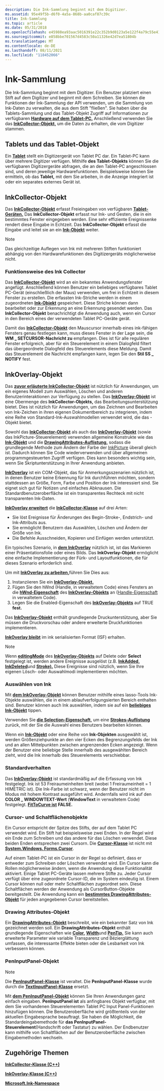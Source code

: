 ```yaml
---
description: Die Ink-Sammlung beginnt mit dem Digitizer.
ms.assetid: 95e49f5b-d6f0-4a5a-868b-aa0caf87c39c
title: Ink-Sammlung
ms.topic: article
ms.date: 05/31/2018
ms.openlocfilehash: e45988ea93aac5016391e22c352b9d0123a5e122f4a79c55e41e06834ed040e0
ms.sourcegitcommit: e858bbe701567d4583c50a11326e42d7ea51804b
ms.translationtype: MT
ms.contentlocale: de-DE
ms.lasthandoff: 08/11/2021
ms.locfileid: "118452066"
---
```

# <a name="ink-collection"></a>Ink-Sammlung

Die Ink-Sammlung beginnt mit dem Digitizer. Ein Benutzer platziert einen Stift auf dem Digitizer und beginnt mit dem Schreiben. Sie können die Funktionen der Ink-Sammlung der API verwenden, um die Sammlung von Ink-Daten zu verwalten, die aus dem Stift "fließen". Sie haben über die Tablets-Sammlung und [](/windows/desktop/api/msinkaut/nf-msinkaut-iinktablets-item) das Tablet-Objekt Zugriff auf Informationen zur verfügbaren [**Hardware auf dem Tablet-PC.**](/windows/desktop/api/msinkaut/nn-msinkaut-iinktablet) Anschließend verwenden Sie das [**InkCollector-Objekt,**](inkcollector-class.md) um die Daten zu erhalten, die vom Digitizer stammen.

## <a name="tablets-and-the-tablet-object"></a>Tablets und das Tablet-Objekt

Ein [**Tablet**](/windows/desktop/api/msinkaut/nn-msinkaut-iinktablet) stellt ein Digitizergerät von Tablet PC dar. Ein Tablet-PC kann über mehrere Digitizer verfügen. Mithilfe **des Tablet-Objekts** können Sie die verfügbaren Digitizergeräte abfragen, die an den Tablet-PC angeschlossen sind, und deren jeweilige Hardwarefunktionen. Beispielsweise können Sie ermitteln, ob das **Tablet,** mit dem Sie arbeiten, in die Anzeige integriert ist oder ein separates externes Gerät ist.

## <a name="inkcollector-object"></a>InkCollector-Objekt

Das [**InkCollector-Objekt**](inkcollector-class.md) erfasst Freieingaben von verfügbaren [**Tablet-Geräten.**](/windows/desktop/api/msinkaut/nn-msinkaut-iinktablet) Das **InkCollector-Objekt** erfasst nur Ink- und Gesten, die in ein bestimmtes Fenster eingegeben werden. Eine sehr effiziente Ereignissenke rendert diese Eingabe in Echtzeit. Das **InkCollector-Objekt** erfasst die Eingabe und leitet sie an ein [**Ink-Objekt**](inkdisp-class.md) weiter.

> [!Note]  
> Das gleichzeitige Auflegen von Ink mit mehreren Stiften funktioniert abhängig von den Hardwarefunktionen des Digitizergeräts möglicherweise nicht.

 

### <a name="how-the-ink-collector-works"></a>Funktionsweise des Ink Collector

Das [**InkCollector-Objekt**](inkcollector-class.md) wird an ein bekanntes Anwendungsfenster angefügt. Anschließend können Benutzer ein beliebiges verfügbares Tablet PC-Gerät (einschließlich der Maus) verwenden, um frei in Echtzeit in diesem Fenster zu erstellen. Die erfassten Ink-Striche werden in einem zugeordneten [**Ink-Objekt**](inkdisp-class.md) gespeichert. Diese Striche können dann bearbeitet oder zur Erkennung an eine Erkennung gesendet werden. Das **InkCollector-Objekt** benachrichtigt die Anwendung auch, wenn ein Cursor in den Bereich eines der verwendeten Tablet PC-Geräte gerät.

Damit das [**InkCollector-Objekt**](inkcollector-class.md) den Mauscursor innerhalb eines ink-fähigen Fensters genau festlegen kann, muss dieses Fenster in der Lage sein, die **WM \_ SETCURSOR-Nachricht zu** empfangen. Dies ist für alle regulären Fenster erfolgreich, aber für ein Steuerelement in einem Dialogfeld filtert das übergeordnete Dialogfeld des Steuerelements diese Meldung. Damit das Steuerelement die Nachricht empfangen kann, legen Sie den **Stil SS \_ NOTIFY** fest.

## <a name="inkoverlay-object"></a>InkOverlay-Objekt

Das [**zuvor erläuterte InkCollector-Objekt**](inkcollector-class.md) ist nützlich für Anwendungen, um ein eigenes Modell zum Auswählen, Löschen und anderen Benutzerinteraktionen zur Verfügung zu stellen. Das [**InkOverlay-Objekt**](inkoverlay-class.md) ist eine Obermenge des **InkCollector-Objekts,** das Bearbeitungsunterstützung bietet. Dies ist nützlich für Anwendungen, um das Zeichnen und Bearbeiten von Ink-Zeichen in ihren eigenen Dokumentbereich zu integrieren, indem eine Reihe von Standard-Ink-Auswahlmodellen verwendet wird, die das -Objekt bietet.

Sowohl das [**InkCollector-Objekt**](inkcollector-class.md) als auch das [**InkOverlay-Objekt**](inkoverlay-class.md) (sowie das InkPicture-Steuerelement) verwenden allgemeine Konstrukte wie das [**Ink-Objekt**](inkdisp-class.md) und die [**DrawingAttributes-Auflistung,**](inkdrawingattributes-class.md) sodass die grundlegende Methode zum Ändern der Farbe der [InkPicture](inkpicture-control.md) überall gleich ist. Dadurch können Sie Code wiederverwenden und über allgemeinen programmgesteuerten Zugriff verfügen. Dies kann besonders wichtig sein, wenn Sie Skriptunterstützung in Ihrer Anwendung anbieten.

[**InkOverlay**](inkoverlay-class.md) ist ein COM-Objekt, das für Anmerkungsszenarien nützlich ist, in denen Benutzer keine Erkennung für Ink durchführen möchten, sondern stattdessen an Größe, Form, Farbe und Position der Ink interessiert sind. Sie eignet sich gut für Notizen und einfaches Abknausen. Die Standardbenutzeroberfläche ist ein transparentes Rechteck mit nicht transparenten Ink-Daten.

[**InkOverlay erweitert**](inkoverlay-class.md) die [**InkCollector-Klasse**](inkcollector-class.md) auf drei Arten:

-   Sie löst Ereignisse für Änderungen des Begin-Stroke-, Endstrich- und Ink-Attributs aus.
-   Sie ermöglicht Benutzern das Auswählen, Löschen und Ändern der Größe von Ink.
-   Die Befehle Ausschneiden, Kopieren und Einfügen werden unterstützt.

Ein typisches Szenario, in [**dem InkOverlay**](inkoverlay-class.md) nützlich ist, ist das Markieren einer Präsentationsfolie oder eines Bilds. Das **InkOverlay-Objekt** ermöglicht eine einfache Implementierung der Fürk- und Layoutfunktionen, die für dieses Szenario erforderlich sind.

Um mit [**InkOverlay zu arbeiten,**](inkoverlay-class.md)führen Sie Dies aus:

1.  Instanziieren Sie ein [**InkOverlay-Objekt.**](inkoverlay-class.md)
2.  Fügen Sie den hWnd (Handle, in verwaltetem Code) eines Fensters an die [**hWnd-Eigenschaft**](/windows/desktop/api/msinkaut/nf-msinkaut-iinkoverlay-get_hwnd) des [**InkOverlay-Objekts**](inkoverlay-class.md) an ([Handle-Eigenschaft](/previous-versions/ms582171(v=vs.100)) in verwaltetem Code).
3.  Legen Sie die Enabled-Eigenschaft [](/windows/desktop/api/msinkaut/nf-msinkaut-iinkoverlay-get_enabled) des [**InkOverlay-Objekts**](inkoverlay-class.md) auf TRUE **fest.**

Das [**InkOverlay-Objekt**](inkoverlay-class.md) enthält grundlegende Druckunterstützung, aber Sie müssen die Druckvorschau oder andere erweiterte Druckfunktionen implementieren.

[**InkOverlay bleibt**](inkoverlay-class.md) im ink serialisierten Format (ISF) erhalten.

> [!Note]  
> Wenn [**editingMode**](/windows/desktop/api/msinkaut/nf-msinkaut-iinkoverlay-get_editingmode) des [**InkOverlay-Objekts**](inkoverlay-class.md)  auf Delete oder **Select** festgelegt ist, werden andere Ereignisse ausgelöst (z.B. [**InkAdded,**](inkdisp-inkadded.md) [**InkDeleted**](inkdisp-inkdeleted.md)und [**Stroke).**](inkoverlay-stroke.md) Diese Ereignisse sind nützlich, wenn Sie Ihre eigenen Lösch- oder Auswahlmodi implementieren möchten.

 

### <a name="selecting-ink"></a>Auswählen von Ink

Mit [**dem InkOverlay-Objekt**](inkoverlay-class.md) können Benutzer mithilfe eines lasso-Tools Ink-Objekte auswählen, die in einem ablaufverfolgungsierten Bereich enthalten sind. Benutzer können auch Ink auswählen, indem sie auf ein [**beliebiges Ink-Objekt**](inkdisp-class.md) tippen.

Verwenden Sie [**die Selection-Eigenschaft,**](/windows/desktop/api/msinkaut/nf-msinkaut-iinkoverlay-get_selection) um eine [**Strokes-Auflistung**](/previous-versions/windows/desktop/legacy/ms703293(v=vs.85)) zurück, mit der Sie die Auswahl eines Benutzers bearbeiten können.

Wenn ein [**Ink-Objekt**](inkdisp-class.md) oder eine Reihe von **Ink-Objekten** ausgewählt ist, werden Größenziehpunkte an den vier Ecken des Begrenzungsfelds der Ink und an allen Mittelpunkten zwischen angrenzenden Ecken angezeigt. Wenn der Benutzer eine beliebige Stelle innerhalb des ausgewählten Bereich zieht, wird die Ink innerhalb des Steuerelements verschiebbar.

### <a name="default-behavior"></a>Standardverhalten

Das [**InkOverlay-Objekt**](inkoverlay-class.md) ist standardmäßig auf die Erfassung von Ink festgelegt. Ink ist 53 Freiraumeinheiten breit (wobei 1 Freiraumeinheit = 1 HIMETRIC ist). Die Ink-Farbe ist schwarz, wenn der Benutzer nicht im Modus mit hohem Kontrast ausgeführt wird. Andernfalls wird ink auf den **COLOR \_ WINDOWTEXT-Wert** (**WindowText** in verwaltetem Code) festgelegt. [**FitToCurve ist**](/windows/desktop/api/msinkaut/nf-msinkaut-iinkdrawingattributes-get_fittocurve) **FALSE.**

### <a name="cursor-and-button-objects"></a>Cursor- und Schaltflächenobjekte

Ein Cursor entspricht der Spitze des Stifts, der auf dem Tablet PC verwendet wird. Ein Stift hat beispielsweise zwei Enden. In der Regel wird ein Ende zum Schreiben und das andere für das Löschen verwendet. Diese beiden Enden entsprechen zwei Cursorn. Die [**Cursor-Klasse**](/windows/desktop/api/msinkaut/nn-msinkaut-iinkcursor) ist nicht mit [**System.Windows. Forms.Cursor**](/dotnet/api/system.windows.forms.cursor?view=netcore-3.1).

Auf einem Tablet-PC ist ein Cursor in der Regel so definiert, dass er entweder zum Schreiben oder Löschen verwendet wird. Ein Cursor kann die Rollen möglicherweise ändern, wenn die Anwendung diese Funktionalität aktiviert. Einige Tablet PC-Geräte lassen mehrere Stifte zu. Jeder Cursor verfügt über eine zugeordnete Cursor-ID, die im System eindeutig ist. Einem Cursor können null oder mehr Schaltflächen zugeordnet sein. Diese Schaltflächen werden der Anwendung als CursorButton-Objekte bereitgestellt. Die Anwendung kann ein [**bestimmtes DrawingAttributes-Objekt**](inkdrawingattributes-class.md) für jeden angegebenen Cursor bereitstellen.

### <a name="drawing-attributes-object"></a>Drawing Attributes-Objekt

Ein [**DrawingAttributes-Objekt**](inkdrawingattributes-class.md) beschreibt, wie ein bekannter Satz von Ink gezeichnet werden soll. Ein **DrawingAttributes-Objekt** enthält grundlegende Eigenschaften wie [**Color,**](/windows/desktop/api/msinkaut/nf-msinkaut-iinkdrawingattributes-get_color) [**Width**](/windows/desktop/api/msinkaut/nf-msinkaut-iinkdrawingattributes-get_width)und [**PenTip.**](/windows/desktop/api/msinkaut/nf-msinkaut-iinkdrawingattributes-get_pentip) Sie kann auch erweiterte Parameter wie variable Transparenz und Bézierglättung umfassen, die interessante Effekte bieten oder die Lesbarkeit von Ink verbessern können.

### <a name="peninputpanel-object"></a>PenInputPanel-Objekt

> [!Note]  
> Die [**PenInputPanel-Klasse**](peninputpanel-class.md) ist veraltet. Die **PenInputPanel-Klasse** wurde durch die [**TextInputPanel-Klasse**](/windows/desktop/api/peninputpanel/nn-peninputpanel-itextinputpanel) ersetzt.

 

Mit [**dem PenInputPanel-Objekt**](peninputpanel-class.md) können Sie Ihren Anwendungen ganz einfach eingaben. **PenInputPanel ist** als anfingbares Objekt verfügbar, mit dem Sie vorhandenen Steuerelementen Tablet PC Input Panel-Funktionen hinzufügen können. Die Benutzeroberfläche wird größtenteils von der aktuellen Eingabesprache beauftragt. Sie haben die Möglichkeit, die Standardeingabemethode für **das PenInputPanel-Steuerelement**(Handschrift oder Tastatur) zu wählen. Der Endbenutzer kann mithilfe von Schaltflächen auf der Benutzeroberfläche zwischen Eingabemethoden wechseln.

## <a name="related-topics"></a>Zugehörige Themen

<dl> <dt>

[**InkCollector-Klasse (C++)**](inkcollector-class.md)
</dt> <dt>

[**InkOverlay-Klasse (C++)**](inkoverlay-class.md)
</dt> <dt>

[**Microsoft.Ink-Namespace**](/previous-versions/dotnet/netframework-3.5/ms581553(v=vs.90))
</dt> </dl>

 

 
